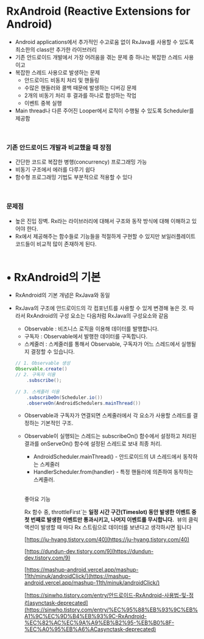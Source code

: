 # **RxAndroid (Reactive Extensions for Android)**

- Android applications에서 추가적인 수고로움 없이 RxJava를 사용할 수 있도록 최소한의 class만 추가한 라이브러리
- 기존 안드로이드 개발에서 가장 어려움을 겪는 문제 중 하나는 복잡한 스레드 사용이고
- 복잡한 스레드 사용으로 발생하는 문제
    - 안드로이드 비동치 처리 및 핸들링
    - 수많은 핸들러와 콜백 때문에 발생하는 디버깅 문제
    - 2개의 비동기 처리 후 결과를 하나로 합성하는 작업
    - 이벤트 중복 실행
- Main thread나 다른 주어진 Looper에서 로직이 수행될 수 있도록 Scheduler를 제공함

<br>

### **기존 안드로이드 개발과 비교했을 때 장점**

- 간단한 코드로 복잡한 병행(concurrency) 프로그래밍 가능
- 비동기 구조에서 에러를 다루기 쉽다
- 함수형 프로그래밍 기법도 부분적으로 적용할 수 있다
<br>

### **문제점**

- 높은 진입 장벽. Rx라는 라이브러리에 대해서 구조와 동작 방식에 대해 이해하고 있어야 한다.
- Rx에서 제공해주는 함수들로 기능들을 적절하게 구현할 수 있지만 보일러플레이트 코드들이 비교적 많이 존재하게 된다.
<br><br>

# • RxAndroid의 기본

- RxAndroid의 기본 개념은 RxJava와 동일
- RxJava의 구조에 안드로이드의 각 컴포넌트를 사용할 수 있게 변경해 놓은 것. 따라서 RxAndroid의 구성 요소는 다음처럼 RxJava의 구성요소와 같음
    - Observable : 비즈니스 로직을 이용해 데이터를 발행합니다.
    - 구독자 : Observable에서 발행한 데이터를 구독합니다.
    - 스케줄러 : 스케줄러를 통해서 Observable, 구독자가 어느 스레드에서 실행될지 결정할 수 있습니다.
    
    ```java
    // 1. Observable 생성
    Observable.create()
    // 2. 구독자 이용
        .subscribe();
     
    // 3. 스케줄러 이용
        .subscribeOn(Scheduler.io())
        .observeOn(AndroidSchedulers.mainThread())
    ```
    
    - Observable과 구독자가 연결되면 스케줄러에서 각 요소가 사용할 스레드를 결정하는 기본적인 구조.
    - Observable이 실행되는 스레드는 subscribeOn() 함수에서 설정하고 처리된 결과를 onServeOn() 함수에 설정된 스레드로 보내 최종 처리.
        - AndroidScheduler.mainThread() - 안드로이드의 UI 스레드에서 동작하는 스케줄러
        - HandlerScheduler.from(handler) - 특정 핸들러에 의존하여 동작하는 스케줄러.
        
        <br>
        
        좋아요 기능
        
        Rx 함수 중, throttleFirst`는 **일정 시간 구간(Timeslot) 동안 발생한 이벤트 중 첫 번째로 발생한 이벤트만 통과시키고, 나머지 이벤트를 무시합니다.**
         뷰의 클릭 액션이 발생할 때 마다 Rx 스트림으로 데이터를 보낸다고 생각하시면 됩니다
        
        [https://ju-hyang.tistory.com/40](https://ju-hyang.tistory.com/40)
        
        [https://dundun-dev.tistory.com/9](https://dundun-dev.tistory.com/9)
        
        [https://mashup-android.vercel.app/mashup-11th/minuk/androidClick/](https://mashup-android.vercel.app/mashup-11th/minuk/androidClick/)
        
        [https://sinwho.tistory.com/entry/안드로이드-RxAndroid-사용법-및-정리asynctask-deprecated](https://sinwho.tistory.com/entry/%EC%95%88%EB%93%9C%EB%A1%9C%EC%9D%B4%EB%93%9C-RxAndroid-%EC%82%AC%EC%9A%A9%EB%B2%95-%EB%B0%8F-%EC%A0%95%EB%A6%ACasynctask-deprecated)
